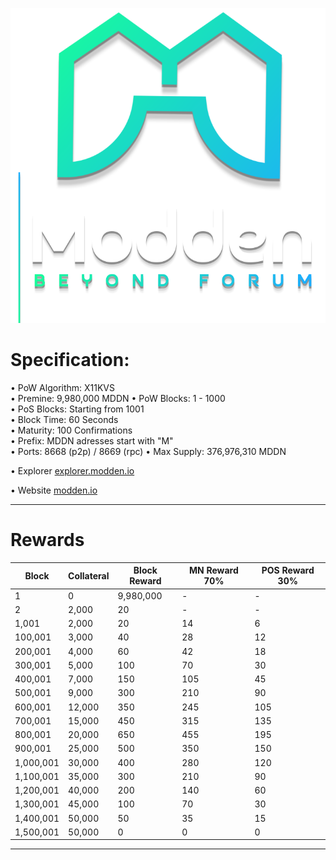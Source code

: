 ![](share/pixmaps/modden_splash.png)




Specification:
==================

• PoW Algorithm: X11KVS  
• Premine: 9,980,000 MDDN
• PoW Blocks: 1 - 1000  
• PoS Blocks: Starting from 1001  
• Block Time: 60 Seconds    
• Maturity: 100 Confirmations  
• Prefix: MDDN adresses start with "M"  
• Ports: 8668 (p2p) / 8669 (rpc)
• Max Supply: 376,976,310 MDDN

• Explorer [explorer.modden.io](https://explorer.modden.io/)

• Website [modden.io](https://modden.io/)

---

Rewards
==================


|   Block   | Collateral  | Block Reward   | MN Reward 70% | POS Reward 30% |
| --------- | ----------- | -------------- | ------------- | -------------- |
| 1         | 0           | 9,980,000      | \-            | \-             |
| 2         | 2,000       | 20             | \-            | \-             |
| 1,001     | 2,000       | 20             | 14            | 6              |
| 100,001   | 3,000       | 40             | 28            | 12             |
| 200,001   | 4,000       | 60             | 42            | 18             |
| 300,001   | 5,000       | 100            | 70            | 30             |
| 400,001   | 7,000       | 150            | 105           | 45             |
| 500,001   | 9,000       | 300            | 210           | 90             |
| 600,001   | 12,000      | 350            | 245           | 105            |
| 700,001   | 15,000      | 450            | 315           | 135            |
| 800,001   | 20,000      | 650            | 455           | 195            |
| 900,001   | 25,000      | 500            | 350           | 150            |
| 1,000,001 | 30,000      | 400            | 280           | 120            |
| 1,100,001 | 35,000      | 300            | 210           | 90             |
| 1,200,001 | 40,000      | 200            | 140           | 60             |
| 1,300,001 | 45,000      | 100            | 70            | 30             |
| 1,400,001 | 50,000      | 50             | 35            | 15             |
| 1,500,001 | 50,000      | 0              | 0             | 0              |

---
